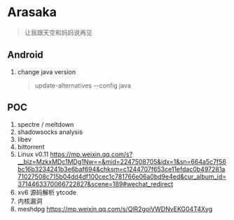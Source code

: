 # Arasaka

> 让我跟天空和妈妈说再见

## Android
1. change java version 
    > update-alternatives --config java 

## POC
1. spectre / meltdown
2. shadowsocks analysis
3. libev 
4. bittorrent 
5. Linux v0.11 https://mp.weixin.qq.com/s?__biz=MzkxMDc1MDg1Nw==&mid=2247508705&idx=1&sn=664a5c7f56bc16b3234241b3e6baf694&chksm=c1244707f653ce11efdac0b497281a71027508c715b04dd4df100cec1c781766e06a0bd9e4ed&cur_album_id=3714463370066722827&scene=189#wechat_redirect
6. xv6 源码解析  ytcode
7. 内核漏洞
8. meshdpg https://mp.weixin.qq.com/s/QlR2goiVWDNvEKG04T4Xyg